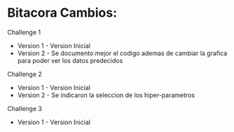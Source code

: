 # Bitacora Cambios:

Challenge 1
- Version 1 - Version Inicial
- Version 2 - Se documento mejor el codigo ademas de cambiar la grafica para poder ver los datos predecidos

Challenge 2
- Version 1 - Version Inicial
- Version 2 - Se indicaron la seleccion de los hiper-parametros

Challenge 3
- Version 1 - Version Inicial
